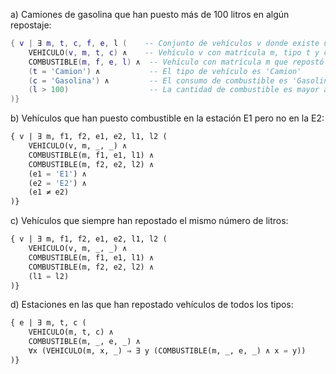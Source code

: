 a) Camiones de gasolina que han puesto más de 100 litros en algún repostaje:

```lua
{ v | ∃ m, t, c, f, e, l (    -- Conjunto de vehículos v donde existe un m, t, c, f, e, l
    VEHICULO(v, m, t, c) ∧    -- Vehículo v con matrícula m, tipo t y consumo de combustible c
    COMBUSTIBLE(m, f, e, l) ∧  -- Vehículo con matrícula m que repostó en la estación e con cantidad l de combustible
    (t = 'Camion') ∧           -- El tipo de vehículo es 'Camion'
    (c = 'Gasolina') ∧         -- El consumo de combustible es 'Gasolina'
    (l > 100)                  -- La cantidad de combustible es mayor a 100
)}
```

b) Vehículos que han puesto combustible en la estación E1 pero no en la E2:

```sql
{ v | ∃ m, f1, f2, e1, e2, l1, l2 (
    VEHICULO(v, m, _, _) ∧ 
    COMBUSTIBLE(m, f1, e1, l1) ∧ 
    COMBUSTIBLE(m, f2, e2, l2) ∧ 
    (e1 = 'E1') ∧ 
    (e2 = 'E2') ∧ 
    (e1 ≠ e2)
)}
```

c) Vehículos que siempre han repostado el mismo número de litros:

```sql
{ v | ∃ m, f1, f2, e1, e2, l1, l2 (
    VEHICULO(v, m, _, _) ∧ 
    COMBUSTIBLE(m, f1, e1, l1) ∧ 
    COMBUSTIBLE(m, f2, e2, l2) ∧ 
    (l1 = l2)
)}
```

d) Estaciones en las que han repostado vehículos de todos los tipos:

```sql
{ e | ∃ m, t, c (
    VEHICULO(m, t, c) ∧ 
    COMBUSTIBLE(m, _, e, _) ∧ 
    ∀x (VEHICULO(m, x, _) ⇒ ∃ y (COMBUSTIBLE(m, _, e, _) ∧ x = y))
)}
```
